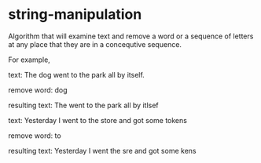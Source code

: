 # string-manipulation

Algorithm that will examine text and remove a word or a sequence of letters at any place that they are in a concequtive sequence.

For example,

text: The dog went to the park all by itself.

remove word: dog

resulting text: The went to the park all by itlsef



text: Yesterday I went to the store and got some tokens

remove word: to

resulting text: Yesterday I went the sre and got some kens
